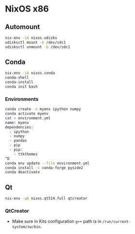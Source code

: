 # NixOS x86

## Automount

```sh
nix-env -iA nixos.udisks
udisksctl mount -b /dev/sdc1
udisksctl unmount -b /dev/sdc1
```

## Conda

```sh
nix-env -iA nixos.conda
conda-shell
conda-install
conda init bash
```

### Environments

```sh
conda create -n myenv ipython numpy
conda activate myenv
cat > environment.yml
name: myenv
dependencies:
  - ipython
  - numpy
  - pandas
  - pip
  - pip:
    - ttkthemes
^D
conda env update --file environment.yml
conda install -c conda-forge pyside2
conda deactivate
```

## Qt

```sh
nix-env -qA nixos.qt514.full qtcreator
```

### QtCreator

* Make sure in Kits configuration `g++` path is in `/run/current-system/sw/bin`.
